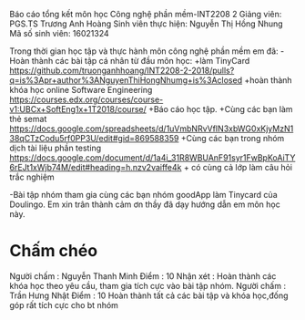 Báo cáo tổng kết môn học Công nghệ phần mềm-INT2208 2
Giảng viên: PGS.TS Trương Anh Hoàng
Sinh viên thực hiện: Nguyễn Thị Hồng Nhung
Mã số sinh viên: 16021324

Trong thời gian học tập và thực hành môn công nghệ phần mềm em đã: 
-Hoàn thành các bài tập cá nhân từ đầu môn học: 
	+làm TinyCard
		https://github.com/truonganhhoang/INT2208-2-2018/pulls?q=is%3Apr+author%3ANguyenThiHongNhumg+is%3Aclosed
	+hoàn thành khóa học online Software Engineering 
		https://courses.edx.org/courses/course-v1:UBCx+SoftEng1x+1T2018/course/
	+Báo cáo học tập.
	+Cùng các bạn làm thẻ semat
		https://docs.google.com/spreadsheets/d/1uVmbNRvVfIN3xbWG0xKjyMzN138qCTzCodu5rf0PP3U/edit#gid=869588359
	+Cùng các bạn trong nhóm dịch tài liệu phần testing
		https://docs.google.com/document/d/1a4i_31R8WBUAnF91syr1FwBpKoAiTY6rEJt1xWjb74M/edit#heading=h.nzv2vaiffe4k
	+ có cùng cả lớp làm câu hỏi trắc nghiệm
	
		
-Bài tập nhóm tham gia cùng các bạn nhóm goodApp làm Tinycard của Doulingo.
Em xin trân thành cảm ơn thầy đã dạy hướng dẫn em môn học này.


# Chấm chéo

Người chấm : Nguyễn Thanh Minh
Điểm : 10 
Nhận xét : Hoàn thành các khóa học theo yêu cầu, tham gia tích cực vào bài tập nhóm.
Người chấm : Trần Hưng Nhật
Điểm : 10 
Hoàn thành tất cả các bài tập và khóa học,đống góp rất tích cực cho bt nhóm
